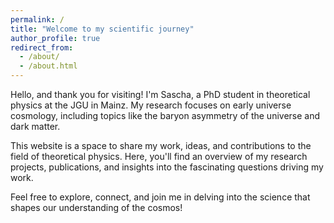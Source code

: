 ```yaml
---
permalink: /
title: "Welcome to my scientific journey"
author_profile: true
redirect_from: 
  - /about/
  - /about.html
---
```


Hello, and thank you for visiting! I'm Sascha, a PhD student in theoretical physics at the JGU in Mainz. My research focuses on early universe cosmology, including topics like the baryon asymmetry of the universe and dark matter.

This website is a space to share my work, ideas, and contributions to the field of theoretical physics. Here, you'll find an overview of my research projects, publications, and insights into the fascinating questions driving my work.

Feel free to explore, connect, and join me in delving into the science that shapes our understanding of the cosmos!
